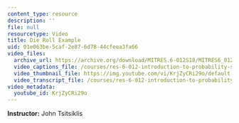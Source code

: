 ```yaml
---
content_type: resource
description: ''
file: null
resourcetype: Video
title: Die Roll Example
uid: 01e063be-5caf-2e87-6d78-44cfeea3fa66
video_files:
  archive_url: https://archive.org/download/MITRES.6-012S18/MITRES6_012S18_L04-03_300k.mp4
  video_captions_file: /courses/res-6-012-introduction-to-probability-spring-2018/c44029d7b35d54dababa37a859548a22_KrjZyCRi29o.vtt
  video_thumbnail_file: https://img.youtube.com/vi/KrjZyCRi29o/default.jpg
  video_transcript_file: /courses/res-6-012-introduction-to-probability-spring-2018/3d25c4abb84f04d47196e7ebbc3943ca_KrjZyCRi29o.pdf
video_metadata:
  youtube_id: KrjZyCRi29o
---
```


**Instructor:** John Tsitsiklis